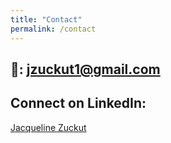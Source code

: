 ```yaml
---
title: "Contact"
permalink: /contact
---
```

## 📩: jzuckut1@gmail.com   
    

## Connect on LinkedIn:


<script type="text/javascript" src="https://platform.linkedin.com/badges/js/profile.js"></script>
<div class="LI-profile-badge" data-version="v1" data-size="medium" data-locale="en_US" data-type="horizontal" data-theme="light" data-vanity="jacqueline-zuckut"><a class="LI-simple-link" href='https://www.linkedin.com/in/jacqueline-zuckut?trk=profile-badge'>Jacqueline Zuckut</a></div>
